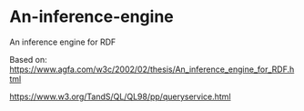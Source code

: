 # An-inference-engine
An inference engine for RDF


Based on:
https://www.agfa.com/w3c/2002/02/thesis/An_inference_engine_for_RDF.html

https://www.w3.org/TandS/QL/QL98/pp/queryservice.html


